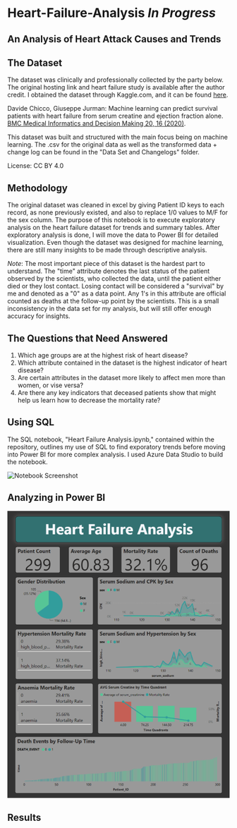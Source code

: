 # Heart-Failure-Analysis *In Progress*
## An Analysis of Heart Attack Causes and Trends

## The Dataset

The dataset was clinically and professionally collected by the party below. The original hosting link and heart failure study is available after the author credit. I obtained the dataset through Kaggle.com, and it can be found [here](https://www.kaggle.com/datasets/andrewmvd/heart-failure-clinical-data).

Davide Chicco, Giuseppe Jurman: Machine learning can predict survival patients with heart failure from serum creatine and ejection fraction alone. [BMC Medical Informatics and Decision Making 20, 16 (2020)](https://bmcmedinformdecismak.biomedcentral.com/articles/10.1186/s12911-020-1023-5).

This dataset was built and structured with the main focus being on machine learning. The .csv for the original data as well as the transformed data + change log can be found in the "Data Set and Changelogs" folder.

License: CC BY 4.0

## Methodology

The original dataset was cleaned in excel by giving Patient ID keys to each record, as none previously existed, and also to replace 1/0 values to M/F for the sex column. The purpose of this notebook is to execute exploratory analysis on the heart failure dataset for trends and summary tables. After exploratory analysis is done, I will move the data to Power BI for detailed visualization. Even though the dataset was designed for machine learning, there are still many insights to be made through descriptive analysis.

*Note*: The most important piece of this dataset is the hardest part to understand. The "time" attribute denotes the last status of the patient observed by the scientists, who collected the data, until the patient either died or they lost contact. Losing contact will be considered a "survival" by me and denoted as a "0" as a data point. Any 1's in this attribute are official counted as deaths at the follow-up point by the scientists. This is a small inconsistency in the data set for my analysis, but will still offer enough accuracy for insights.

## The Questions that Need Answered

1. Which age groups are at the highest risk of heart disease?
2. Which attribute contained in the dataset is the highest indicator of heart disease?
3. Are certain attributes in the dataset more likely to affect men more than women, or vise versa?
4. Are there any key indicators that deceased patients show that might help us learn how to decrease the mortality rate?

## Using SQL

The SQL notebook, "Heart Failure Analysis.ipynb," contained within the repository, outlines my use of SQL to find exporatory trends before moving into Power BI for more complex analysis. I used Azure Data Studio to build the notebook.

<img width="1435" alt="Notebook Screenshot" src="https://user-images.githubusercontent.com/103079066/194187229-3d75ebbd-2fa4-4b70-855e-f80427f25007.png">

## Analyzing in Power BI

<img alt="Power BI Dashboard Screenshot" src="https://github.com/colbystout/Heart-Failure-Analysis/blob/main/Power%20BI/Dashboard%20Screenshot.png">

## Results


